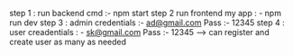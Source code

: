 step 1 : run backend cmd :- npm start
step 2 run frontend my app : - npm run dev 
step 3 : admin credentials :- ad@gmail.com Pass :- 12345
step 4 : user creadentials : - sk@gmail.com  Pass :- 12345  --> can register and create user as many as needed
